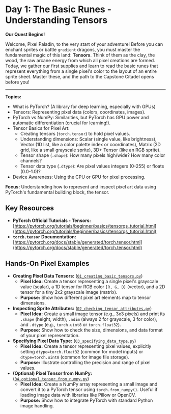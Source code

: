 # Day 1: The Basic Runes - Understanding Tensors

**Our Quest Begins!**

Welcome, Pixel Paladin, to the very start of your adventure! Before you can enchant sprites or battle `gradient` dragons, you must master the fundamental magic of this land: **Tensors**. Think of them as the clay, the wood, the raw arcane energy from which all pixel creations are formed. Today, we gather our first supplies and learn to read the basic runes that represent everything from a single pixel's color to the layout of an entire sprite sheet. Master these, and the path to the Capstone Citadel opens before you!

---

**Topics:**

- What is PyTorch? (A library for deep learning, especially with GPUs)
- Tensors: Representing pixel data (colors, coordinates, images).
- PyTorch vs NumPy: Similarities, but PyTorch has GPU power and automatic differentiation (crucial for learning!).
- Tensor Basics for Pixel Art:
  - Creating tensors (`torch.tensor`) to hold pixel values.
  - Understanding dimensions: Scalar (single value, like brightness), Vector (1D list, like a color palette index or coordinates), Matrix (2D grid, like a small grayscale sprite), 3D+ Tensor (like an RGB sprite).
  - Tensor shape (`.shape`): How many pixels high/wide? How many color channels?
  - Tensor data type (`.dtype`): Are pixel values integers (0-255) or floats (0.0-1.0)?
- Device Awareness: Using the CPU or GPU for pixel processing.

**Focus:** Understanding how to represent and inspect pixel art data using PyTorch's fundamental building block, the tensor.

## Key Resources

- **PyTorch Official Tutorials - Tensors:** [https://pytorch.org/tutorials/beginner/basics/tensorqs_tutorial.html](https://pytorch.org/tutorials/beginner/basics/tensorqs_tutorial.html)
- **`torch.tensor` Documentation:** [https://pytorch.org/docs/stable/generated/torch.tensor.html](https://pytorch.org/docs/stable/generated/torch.tensor.html)

## Hands-On Pixel Examples

- **Creating Pixel Data Tensors:** ([`01_creating_basic_tensors.py`](./01_creating_basic_tensors.py))
  - **Pixel Idea:** Create a tensor representing a single pixel's grayscale value (scalar), a 1D tensor for RGB color `[R, G, B]` (vector), and a 2D tensor for a tiny 2x2 grayscale image (matrix).
  - **Purpose:** Show how different pixel art elements map to tensor dimensions.
- **Inspecting Sprite Attributes:** ([`02_checking_tensor_attributes.py`](./02_checking_tensor_attributes.py))
  - **Pixel Idea:** Create a small image tensor (e.g., 3x3 pixels) and print its `.shape` (height, width), `.ndim` (always 2 for grayscale, 3 for color), and `.dtype` (e.g., `torch.uint8` or `torch.float32`).
  - **Purpose:** Show how to check the size, dimensions, and data format of your pixel representation.
- **Specifying Pixel Data Type:** ([`03_specifying_data_type.py`](./03_specifying_data_type.py))
  - **Pixel Idea:** Create a tensor representing pixel values, explicitly setting `dtype=torch.float32` (common for model inputs) or `dtype=torch.uint8` (common for image file storage).
  - **Purpose:** Illustrate controlling the precision and range of pixel values.
- **(Optional) Pixel Tensor from NumPy:** ([`04_optional_tensor_from_numpy.py`](./04_optional_tensor_from_numpy.py))
  - **Pixel Idea:** Create a NumPy array representing a small image and convert it to a PyTorch tensor using `torch.from_numpy()`. Useful if loading image data with libraries like Pillow or OpenCV.
  - **Purpose:** Show how to integrate PyTorch with standard Python image handling.
